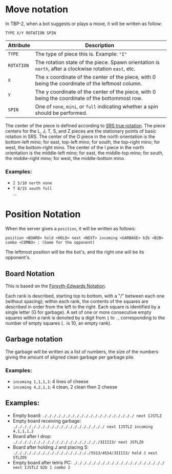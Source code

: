 # Move notation

In TBP-2, when a bot suggests or plays a move, it will be written as follow:

```
TYPE X/Y ROTATION SPIN
```

| Attribute  | Description                                                                                            |
| ---------- | ------------------------------------------------------------------------------------------------------ |
| `TYPE`     | The type of piece this is. Example: `"I"`                                                              |
| `ROTATION` | The rotation state of the piece. Spawn orientation is `north`, after a clockwise rotation `east`, etc. |
| `X`        | The x coordinate of the center of the piece, with 0 being the coordinate of the leftmost column.       |
| `Y`        | The y coordinate of the center of the piece, with 0 being the coordinate of the bottommost row.        |
| `SPIN`     | One of `none`, `mini`, or `full` indicating whether a spin should be performed.                        |

The center of the piece is defined according to
[SRS true rotation](https://harddrop.com/wiki/File:SRS-true-rotations.png).
The piece centers for the L, J, T, S, and Z pieces are the stationary points
of basic rotation in SRS. The center of the O piece in the north orientation is
the bottom-left mino; for east, top-left mino; for south, the top-right mino;
for west, the bottom-right mino. The center of the I piece in the north
orientation is the middle-left mino; for east, the middle-top mino; for south,
the middle-right mino; for west, the middle-bottom mino.

### Examples:

-   `I 5/10 north none`
-   `T 8/15 south full` <br>
    ...

# Position Notation

When the server gives a `position`, it will be written as follows:

```
position <BOARD> hold <HOLD> next <NEXT> incoming <GARBAGE> b2b <B2B> combo <COMBO> : (Same for the opponent)
```

The leftmost position will be the bot's, and the right one will be its opponent's.

## Board Notation

This is based on the [Forsyth-Edwards Notation](https://en.wikipedia.org/wiki/Forsyth%E2%80%93Edwards_Notation).

Each rank is described, starting top to bottom, with a "/" between each one (without spacing); within each rank, the contents of the squares are described in order from the left to the right. Each square is identified by a single letter (G for garbage). A set of one or more consecutive empty squares within a rank is denoted by a digit from `1` to `.`, corresponding to the number of empty squares (`.` is 10, an empty rank).

## Garbage notation

The garbage will be written as a list of numbers, the size of the numbers giving the amount of aligned clean garbage per garbage pile.

### Examples:

-   `incoming 1,1,1,1`: 4 lines of cheese
-   `incoming 4,2,1,1`: 4 clean, 2 clean then 2 cheese

## Examples:

-   Empty board: `././././././././././././././././././././ next IJSTLZ`
-   Empty board receiving garbage: `././././././././././././././././././././ next IJSTLZ incoming 4,1,1,1,2`
-   Board after I drop:<br> `./././././././././././././././././././3IIII3/ next JSTLZO`
-   Board after holding J and placing S: <br>`./././././././././././././././././5SS3/4SS4/3IIII3/ hold J next STLZOS`
-   Empty board after tetris PC: `././././././././././././././././././././ next IJSTLZ b2b 1 combo 2`
